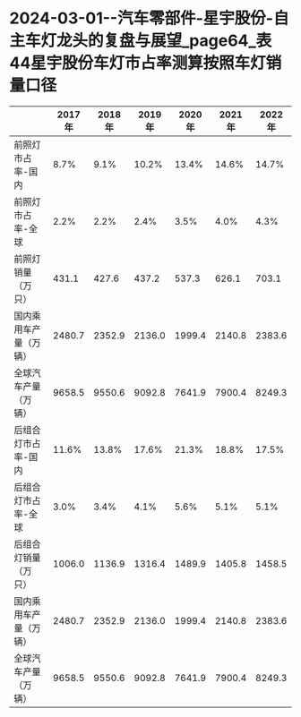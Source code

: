 # 2024-03-01--汽车零部件-星宇股份-自主车灯龙头的复盘与展望_page64_表44星宇股份车灯市占率测算按照车灯销量口径

| | 2017年 | 2018年 | 2019年 | 2020年 | 2021年 | 2022年 |
| --- | --- | --- | --- | --- | --- | --- |
| 前照灯市占率-国内 | 8.7% | 9.1% | 10.2% | 13.4% | 14.6% | 14.7% |
| 前照灯市占率-全球 | 2.2% | 2.2% | 2.4% | 3.5% | 4.0% | 4.3% |
| 前照灯销量（万只） | 431.1 | 427.6 | 437.2 | 537.3 | 626.1 | 703.1 |
| 国内乘用车产量（万辆） | 2480.7 | 2352.9 | 2136.0 | 1999.4 | 2140.8 | 2383.6 |
| 全球汽车产量（万辆） | 9658.5 | 9550.6 | 9092.8 | 7641.9 | 7900.4 | 8249.3 |
| 后组合灯市占率-国内 | 11.6% | 13.8% | 17.6% | 21.3% | 18.8% | 17.5% |
| 后组合灯市占率-全球 | 3.0% | 3.4% | 4.1% | 5.6% | 5.1% | 5.1% |
| 后组合灯销量（万只） | 1006.0 | 1136.9 | 1316.4 | 1489.9 | 1405.8 | 1458.5 |
| 国内乘用车产量（万辆） | 2480.7 | 2352.9 | 2136.0 | 1999.4 | 2140.8 | 2383.6 |
| 全球汽车产量（万辆） | 9658.5 | 9550.6 | 9092.8 | 7641.9 | 7900.4 | 8249.3 |